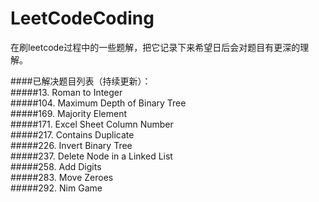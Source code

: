 # LeetCodeCoding
在刷leetcode过程中的一些题解，把它记录下来希望日后会对题目有更深的理解。



####已解决题目列表（持续更新）：
<br>
#####13. Roman to Integer 
<br>
#####104. Maximum Depth of Binary Tree
<br>
#####169. Majority Element
<br>
#####171. Excel Sheet Column Number
<br>
#####217. Contains Duplicate
<br>
#####226. Invert Binary Tree
<br>
#####237. Delete Node in a Linked List
<br>
#####258. Add Digits
<br>
#####283. Move Zeroes
<br>
#####292. Nim Game
